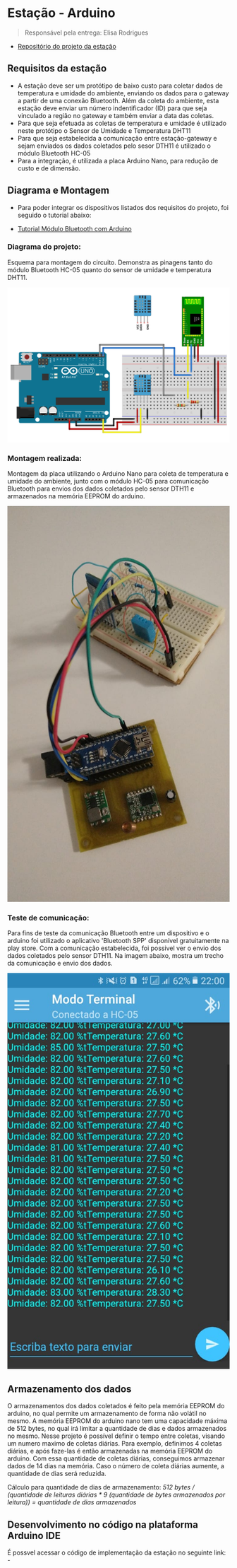 # Estação - Arduino

> Responsável pela entrega: Elisa Rodrigues

- [Repositório do projeto da estação](https://github.com/TeleDevs/SMQG-Station)

## Requisitos da estação

- A estação deve ser um protótipo de baixo custo para coletar dados de temperatura e umidade do ambiente, enviando os dados para o gateway a partir de uma conexão Bluetooth. Além da coleta do ambiente, esta estação deve enviar um número indentificador (ID) para que seja vinculado a região no gateway e também enviar a data das coletas. 
- Para que seja efetuada as coletas de temperatura e umidade é utilizado neste protótipo o Sensor de Umidade e Temperatura DHT11
- Para que seja estabelecida a comunicação entre estação-gateway e sejam enviados os dados coletados pelo sesor DTH11 é utilizado o módulo Bluetooth HC-05
- Para a integração, é utilizada a placa Arduino Nano, para redução de custo e de dimensão.

## Diagrama e Montagem

- Para poder integrar os dispositivos listados dos requisitos do projeto, foi seguido o  tutorial abaixo:

- [Tutorial Módulo Bluetooth com Arduino](https://www.filipeflop.com/blog/tutorial-modulo-bluetooth-com-arduino/)

### Diagrama do projeto:

Esquema para montagem do circuito. Demonstra as pinagens tanto do módulo Bluetooth HC-05 quanto do sensor de umidade e temperatura DHT11.

![](img/Circuito_BT_DHT11.png)

### Montagem realizada:

Montagem da placa utilizando o Arduino Nano para coleta de temperatura e umidade do ambiente, junto com o módulo HC-05 para comunicação Bluetooth para envios dos dados coletados pelo sensor DTH11 e armazenados na memória EEPROM do arduino. 

![](img/pj3_circuito.jpeg)

### Teste de comunicação:

Para fins de teste da comunicação Bluetooth entre um dispositivo e o arduino foi utilizado o aplicativo 'Bluetooth SPP' disponível gratuitamente na play store. Com a comunicação estabelecida, foi possivel ver o envio dos dados coletados pelo sensor DTH11. Na imagem abaixo, mostra um trecho da comunicação e envio dos dados.

![](img/teste_serial_BLE.jpeg)

## Armazenamento dos dados

O armazenamentos dos dados coletados é feito pela memória EEPROM do arduino, no qual permite um armazenamento de forma não volátil no mesmo. 
A memória EEPROM do arduino nano tem uma capacidade máxima de 512 bytes, no qual irá limitar a quantidade de dias e dados armazenados no mesmo.
Nesse projeto é possível definir o tempo entre coletas, visando um numero maximo de coletas diárias.
Para exemplo, definimos 4 coletas diárias, e após faze-las é então armazenadas na memória EEPROM do arduino.
Com essa quantidade de coletas diárias, conseguimos armazenar dados de 14 dias na memória.
Caso o número de coleta diárias aumente, a quantidade de dias será reduzida.

Cálculo para quantidade de dias de armazenamento:
*512 bytes / (quantidade de leituras diárias * 9 (quantidade de bytes armazenados por leitura)) = quantidade de dias armazenados*

## Desenvolvimento no código na plataforma Arduino IDE

É possvel acessar o código de implementação da estação no seguinte link:
-[](https://github.com/TeleDevs/SMQG-Docs/blob/main/m3/estacao.ino)


